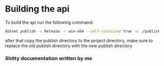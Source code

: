 # Building the api

To build the api run the following command:
```bash
dotnet publish -c Release -r win-x64 --self-contained true -o ./publish
```
after that copy the publish directory to the project directory, make sure to replace the old publish directory with the new publish directory

### Shitty documentation written by me